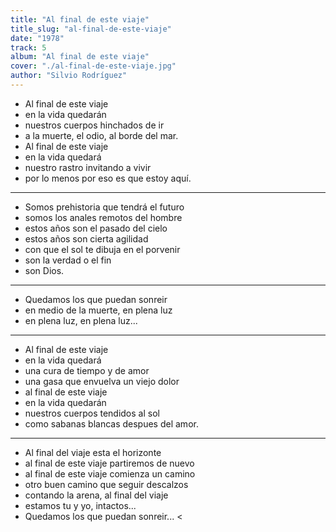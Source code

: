 ```yaml
---
title: "Al final de este viaje"
title_slug: "al-final-de-este-viaje"
date: "1978"
track: 5
album: "Al final de este viaje"
cover: "./al-final-de-este-viaje.jpg"
author: "Silvio Rodríguez"
---
```


- Al final de este viaje
- en la vida quedarán
- nuestros cuerpos hinchados de ir
- a la muerte, el odio, al borde del mar.
- Al final de este viaje
- en la vida quedará
- nuestro rastro invitando a vivir
- por lo menos por eso es que estoy aquí.

---

- Somos prehistoria que tendrá el futuro
- somos los anales remotos del hombre
- estos años son el pasado del cielo
- estos años son cierta agilidad
- con que el sol te dibuja en el porvenir
- son la verdad o el fin
- son Dios.

---

- Quedamos los que puedan sonreir
- en medio de la muerte, en plena luz
- en plena luz, en plena luz...

---

- Al final de este viaje
- en la vida quedará
- una cura de tiempo y de amor
- una gasa que envuelva un viejo dolor
- al final de este viaje
- en la vida quedarán
- nuestros cuerpos tendidos al sol
- como sabanas blancas despues del amor.

---

- Al final del viaje esta el horizonte
- al final de este viaje partiremos de nuevo
- al final de este viaje comienza un camino
- otro buen camino que seguir descalzos
- contando la arena, al final del viaje
- estamos tu y yo, intactos...
- Quedamos los que puedan sonreir... <
